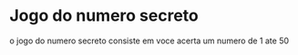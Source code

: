 <h1>Jogo do numero secreto</h1>
<p>o jogo do numero secreto consiste em voce acerta um numero de 1 ate 50</p>
